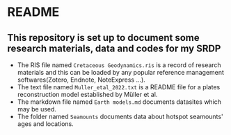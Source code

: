 # README
## This repository is set up to document some research materials, data and codes for my SRDP
- The RIS file named `Cretaceous Geodynamics.ris` is a record of research materials and this can be loaded by any popular reference management softwares(Zotero, Endnote, NoteExpress ...).
- The text file named `Muller_etal_2022.txt` is a README file for a plates reconstruction model established by Müller et al.
- The markdown file named `Earth models.md` documents datasites which may be used.
- The folder named `Seamounts` documents data about hotspot seamounts' ages and locations.
